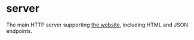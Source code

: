 # server

The main HTTP server supporting [the website](https://www.busybee.life),
including HTML and JSON endpoints.
